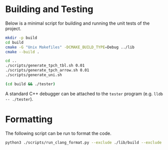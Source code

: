 # Building and Testing

Below is a minimal script for building and running the unit tests of the project.

```bash
mkdir -p build
cd build
cmake -G "Unix Makefiles" -DCMAKE_BUILD_TYPE=Debug ../lib
cmake --build .

cd ..
./scripts/generate_tpch_tbl.sh 0.01
./scripts/generate_tpch_arrow.sh 0.01
./scripts/generate_uni.sh

(cd build && ./tester)
```

A standard C++ debugger can be attached to the `tester` program (e.g. `lldb -- ./tester`).

# Formatting
The following script can be run to format the code.

```bash
python3 ./scripts/run_clang_format.py --exclude ./lib/build --exclude ./lib/third_party -r ./lib/ -i
```